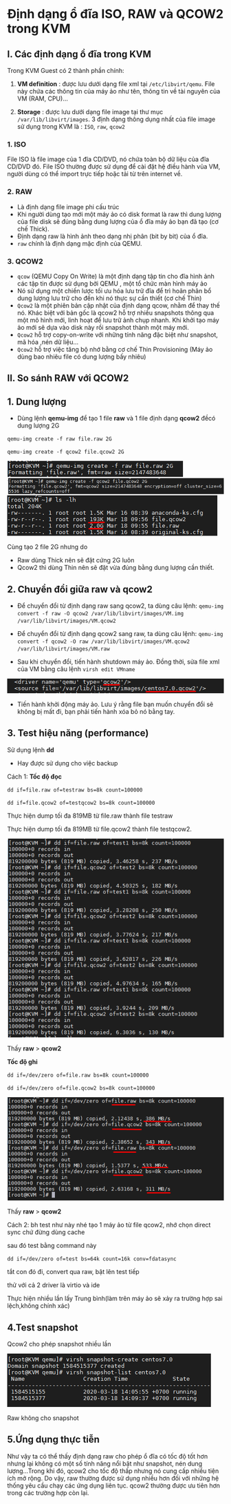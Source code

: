 # Định dạng ổ đĩa ISO, RAW và QCOW2 trong KVM

## I. Các định dạng ổ đĩa trong KVM
Trong KVM Guest có 2 thành phần chính:
1. **VM definition** : được lưu dưới dạng file xml tại `/etc/libvirt/qemu`. File này chứa các thông tin của máy ảo như tên, thông tin về tài nguyên của VM (RAM, CPU)… 

2. **Storage** : được lưu dưới dạng file image tại thư mục `/var/lib/libvirt/images`. 3 định dạng thông dụng nhất của file image sử dụng trong KVM là : `ISO`, `raw`, `qcow2`

### 1. ISO
File ISO là file image của 1 đĩa CD/DVD, nó chứa toàn bộ dữ liệu của đĩa CD/DVD đó. File ISO thường được sử dụng để cài đặt hệ điều hành vủa VM, người dùng có thể import trực tiếp hoặc tải từ trên internet về.

### 2. RAW
- Là định dạng file image phi cấu trúc
- Khi người dùng tạo mới một máy ảo có disk format là raw thì dung lượng của file disk sẽ đúng bằng dung lượng của ổ đĩa máy ảo bạn đã tạo (cơ chế Thick).
- Định dạng raw là hình ảnh theo dạng nhị phân (bit by bit) của ổ đĩa.
- `raw` chính là định dạng mặc định của QEMU.

### 3. QCOW2
- `qcow` (QEMU Copy On Write) là một định dạng tập tin cho đĩa hình ảnh các tập tin được sử dụng bởi QEMU , một tổ chức màn hình máy ảo
- Nó sử dụng một chiến lược tối ưu hóa lưu trữ đĩa để trì hoãn phân bổ dung lượng lưu trữ cho đến khi nó thực sự cần thiết (cơ chế Thin)
- `Qcow2` là một phiên bản cập nhật của định dạng qcow, nhằm để thay thế nó. Khác biệt với bản gốc là qcow2 hỗ trợ nhiều snapshots thông qua một mô hình mới, linh hoạt để lưu trữ ảnh chụp nhanh. Khi khởi tạo máy ảo mới sẽ dựa vào disk này rồi snapshot thành một máy mới.
- `Qcow2` hỗ trợ copy-on-write với những tính năng đặc biệt như snapshot, mã hóa ,nén dữ liệu…
- `Qcow2` hỗ trợ việc tăng bộ nhớ bằng cơ chế Thin Provisioning (Máy ảo dùng bao nhiêu file có dung lượng bấy nhiêu)


## II. So sánh RAW với QCOW2
## 1. Dung lượng
- Dùng lệnh **qemu-img** để tạo 1 file **raw** và 1 file định dạng **qcow2** đềcó dung lượng 2G

```
qemu-img create -f raw file.raw 2G
```

```
qemu-img create -f qcow2 file.qcow2 2G
```

<img src="..\imgs\Screenshot_52.png">

<img src="..\imgs\Screenshot_53.png">

<img src="..\imgs\Screenshot_54.png">

Cùng tạo 2 file 2G nhưng do 
- Raw dùng Thick nên sẽ đặt cứng 2G luôn
- Qcow2 thì dùng Thin nên sẽ đặt vừa đúng bằng dung lượng cần thiết.

## 2. Chuyển đổi giữa raw và qcow2 </a>


- Để chuyển đổi từ định dạng raw sang qcow2, ta dùng câu lệnh: 
  `qemu-img convert -f raw -O qcow2 /var/lib/libvirt/images/VM.img /var/lib/libvirt/images/VM.qcow2`
  
- Để chuyển đổi từ định dạng qcow2 sang raw, ta dùng câu lệnh: 
  `qemu-img convert -f qcow2 -O raw /var/lib/libvirt/images/VM.qcow2 /var/lib/libvirt/images/VM.raw`
  

- Sau khi chuyển đổi, tiến hành shutdown máy ảo. Đồng thời, sửa file xml của VM bằng câu lệnh `virsh edit VMname`

<img src="..\imgs\Screenshot_58.png">

- Tiến hành khởi động máy ảo. Lưu ý rằng file bạn muốn chuyển đổi sẽ không bị mất đi, bạn phải tiến hành xóa bỏ nó bằng tay.
## 3. Test hiệu năng (performance)
Sử dụng lệnh **dd**

-  Hay được sử dụng cho việc backup

Cách 1:
**Tốc độ đọc**

```
dd if=file.raw of=testraw bs=8k count=100000
```
```
dd if=file.qcow2 of=testqcow2 bs=8k count=100000
```

Thực hiện dump tối đa 819MB từ file.raw thành file testraw

Thực hiện dump tối đa 819MB từ file.qcow2 thành file testqcow2.

<img src="..\imgs\Screenshot_57.png">

Thấy **raw** > **qcow2**

**Tốc độ ghi**
```
dd if=/dev/zero of=file.raw bs=8k count=100000
```
```
dd if=/dev/zero of=file.qcow2 bs=8k count=100000
```

<img src="..\imgs\Screenshot_56.png">

Thấy **raw** > **qcow2**

Cách 2:
bh test như này nhé
tạo 1 máy ảo từ file qcow2, nhớ chọn direct sync chứ đừng dùng cache

sau đó test bằng command này
```
dd if=/dev/zero of=test bs=64k count=16k conv=fdatasync
```

tắt con đó đi, convert qua raw, bật lên test tiếp


thử với cả 2 driver là virtio và ide

Thực hiện nhiều lần lấy Trung bình(làm trên máy ảo sẽ xảy ra trường hợp sai lệch,không chính xác)

## 4.Test snapshot
Qcow2 cho phép snapshot nhiều lần

<img src="..\imgs\Screenshot_59.png">

Raw không cho snapshot

## 5.Ứng dụng thực tiễn

Như vậy ta có thể thấy định dạng raw cho phép ổ đĩa có tốc độ tốt hơn nhưng lại không có một số tính năng nổi bật như snapshot, nén dung lượng...Trong khi đó, qcow2 cho tốc độ thấp nhưng nó cung cấp nhiều tiện ích mở rộng. Do vậy, raw thường được sử dụng nhiều hơn đối với những hệ thống yêu cầu chạy các ứng dụng liên tục. qcow2 thường được ưu tiên hơn trong các trường hợp còn lại.